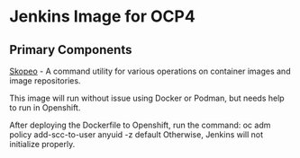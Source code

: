 Jenkins Image for OCP4
=============================

## Primary Components

[Skopeo](https://github.com/projectatomic/skopeo/) - A command utility for various operations on container images and image repositories.

This image will run without issue using Docker or Podman, but needs help to run in Openshift.

After deploying the Dockerfile to Openshift, run the command:
  oc adm policy add-scc-to-user anyuid -z default
Otherwise, Jenkins will not initialize properly.
